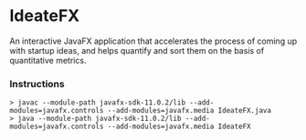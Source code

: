 # IdeateFX
An interactive JavaFX application that accelerates the process of coming up with startup ideas, and helps quantify and sort them on the basis of quantitative metrics.

### Instructions
```
> javac --module-path javafx-sdk-11.0.2/lib --add-modules=javafx.controls --add-modules=javafx.media IdeateFX.java
> java --module-path javafx-sdk-11.0.2/lib --add-modules=javafx.controls --add-modules=javafx.media IdeateFX
```